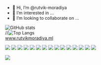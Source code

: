 - 👋 Hi, I’m @rutvik-moradiya
- 👀 I’m interested in ...
- 💞️ I’m looking to collaborate on ...
<!---
- 💞️ I’m looking to collaborate on ...
--->
<label>![GitHub stats](https://github-readme-stats.vercel.app/api?username=rutvik-moradiya&show_icons=true&theme=tokyonight)</label><br>
//<label>![Top Langs](https://github-readme-stats.vercel.app/api/top-langs/?username=rutvik-moradiya&theme=tokyonight)</label><br>
www.rutvikmoradiya.ml
<p>
  <img src="https://img.shields.io/badge/Flutter-3776AB?style=for-the-badge&logo=flutter&logoColor=white" />
  <img src="https://img.shields.io/badge/HTML5-E34F26?style=for-the-badge&logo=html5&logoColor=white" />
  <img src="https://img.shields.io/badge/CSS3-1572B6?style=for-the-badge&logo=css3&logoColor=white" />
  <img src="https://img.shields.io/badge/JavaScript-323330?style=for-the-badge&logo=javascript&logoColor=F7DF1E" />
  <img src="https://img.shields.io/badge/TypeScript-007ACC?style=for-the-badge&logo=typescript&logoColor=white" />
  <img src="https://img.shields.io/badge/C-00599C?style=for-the-badge&logo=c&logoColor=white" />
  <img src="https://img.shields.io/badge/C%2B%2B-00599C?style=for-the-badge&logo=c%2B%2B&logoColor=white" />
  <img src="https://img.shields.io/badge/C%23-239120?style=for-the-badge&logo=c-sharp&logoColor=white" />
  <img src="https://img.shields.io/badge/Java-ED8B00?style=for-the-badge&logo=java&logoColor=white" />
  <img src="https://img.shields.io/badge/PHP-777BB4?style=for-the-badge&logo=php&logoColor=white" />
  <img src="https://img.shields.io/badge/Swift-FA7343?style=for-the-badge&logo=swift&logoColor=white" />
   <img src="https://img.shields.io/badge/StoryBoard-FA7343?style=for-the-badge&logo=StoryBoard&logoColor=white" />
  <img src="https://img.shields.io/badge/Go-00ADD8?style=for-the-badge&logo=go&logoColor=white" />
  <img src="https://img.shields.io/badge/Ruby-CC342D?style=for-the-badge&logo=ruby&logoColor=white" />
  <img src="https://img.shields.io/badge/json-5E5C5C?style=for-the-badge&logo=json&logoColor=white" />

</p>


 <img src= "https://komarev.com/ghpvc/?username=rutvik-moradiya&label=PROFILE+VIEWS">
